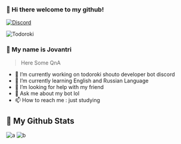 
### 🌸 Hi there welcome to my github!

[![Discord](https://discord.c99.nl/widget/theme-4/552492140270452736.png)](https://discord.com/users/552492140270452736)

![Todoroki](https://encrypted-tbn0.gstatic.com/images?q=tbn:ANd9GcSfQiT7EQ48IWp2apDrTjbiiFENDDD9VXisXA&usqp=CAU)

### 🌸 My name is **Jovantri** 
> Here Some QnA
- 🔭 I’m currently working on todoroki shouto developer bot discord
- 🌱 I’m currently learning English and Russian Language
- 🤔 I’m looking for help with my friend
- 💬 Ask me about my bot lol
- 📫 How to reach me : just studying 

## 🌸 My Github Stats

![a](https://github-readme-stats.vercel.app/api?username=Joovzx&show_icons=true&theme=yeblu)
![b](https://github-readme-stats.vercel.app/api/top-langs/?username=Joovzx&layout=compact&show_icons=true&theme=yeblu)
